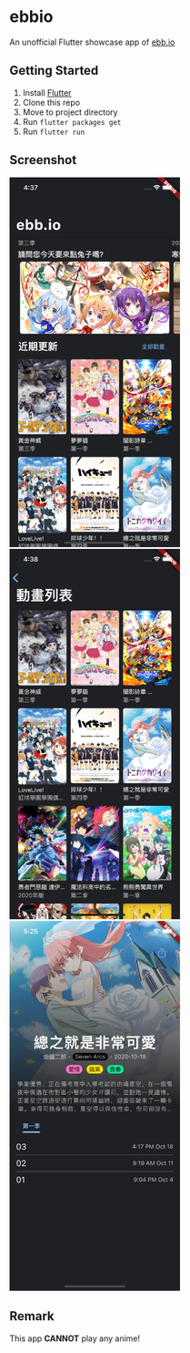 # ebbio
An unofficial Flutter showcase app of [ebb.io](https://ebb.io)

## Getting Started
1. Install [Flutter](https://flutter.io/setup/)
2. Clone this repo
3. Move to project directory
4. Run `flutter packages get`
5. Run `flutter run`

## Screenshot
<div>
    <img src='./screenshot/screenshot_1.png' width=300>
    <img src='./screenshot/screenshot_2.png' width=300>
    <img src='./screenshot/screenshot_3.png' width=300>
</div>


## Remark
This app **CANNOT** play any anime!